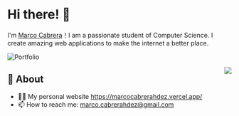 # Hi there! 🦖

I'm [Marco Cabrera](https://github.com/marcocabrerahdez)！I am a passionate student of Computer Science. I create amazing web applications to make the internet a better place.

![Portfolio](https://img.shields.io/badge/Portfolio-%23000000.svg?style=for-the-badge&logo=firefox&logoColor=#FF7139&link=https://marcocabrerahdez.vercel.app/)

<img align="right" src="https://github-readme-stats.vercel.app/api?username=marcocabrerahdez?theme=nightowl">

## 🧐 About

- 👨‍💻 My personal website https://marcocabrerahdez.vercel.app/
- 📫 How to reach me: marco.cabrerahdez@gmail.com
